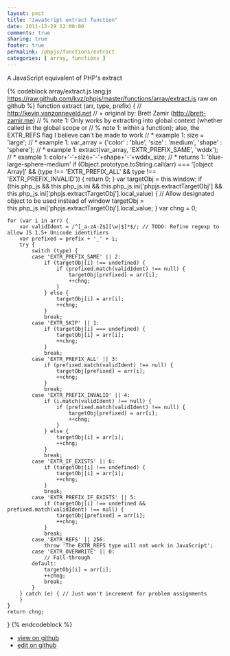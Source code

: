 ```yaml
---
layout: post
title: "JavaScript extract function"
date: 2011-12-29 12:00:00
comments: true
sharing: true
footer: true
permalink: /phpjs/functions/extract
categories: [ array, functions ]
---
```

A JavaScript equivalent of PHP's extract
<!-- more -->
{% codeblock array/extract.js lang:js https://raw.github.com/kvz/phpjs/master/functions/array/extract.js raw on github %}
function extract (arr, type, prefix) {
    // http://kevin.vanzonneveld.net
    // +   original by: Brett Zamir (http://brett-zamir.me)
    // %        note 1: Only works by extracting into global context (whether called in the global scope or
    // %        note 1: within a function); also, the EXTR_REFS flag I believe can't be made to work
    // *     example 1: size = 'large';
    // *     example 1: var_array = {'color' : 'blue', 'size' : 'medium', 'shape' : 'sphere'};
    // *     example 1: extract(var_array, 'EXTR_PREFIX_SAME', 'wddx');
    // *     example 1: color+'-'+size+'-'+shape+'-'+wddx_size;
    // *     returns 1: 'blue-large-sphere-medium'
    if (Object.prototype.toString.call(arr) === '[object Array]' && 
        (type !== 'EXTR_PREFIX_ALL' && type !== 'EXTR_PREFIX_INVALID')) {
        return 0;
    }
    var targetObj = this.window;
    if (this.php_js && this.php_js.ini && this.php_js.ini['phpjs.extractTargetObj'] && this.php_js.ini['phpjs.extractTargetObj'].local_value) { // Allow designated object to be used instead of window
        targetObj = this.php_js.ini['phpjs.extractTargetObj'].local_value;
    }
    var chng = 0;

    for (var i in arr) {
        var validIdent = /^[_a-zA-Z$][\w|$]*$/; // TODO: Refine regexp to allow JS 1.5+ Unicode identifiers
        var prefixed = prefix + '_' + i;
        try {
            switch (type) {
            case 'EXTR_PREFIX_SAME' || 2:
                if (targetObj[i] !== undefined) {
                    if (prefixed.match(validIdent) !== null) {
                        targetObj[prefixed] = arr[i];
                        ++chng;
                    }
                } else {
                    targetObj[i] = arr[i];
                    ++chng;
                }
                break;
            case 'EXTR_SKIP' || 1:
                if (targetObj[i] === undefined) {
                    targetObj[i] = arr[i];
                    ++chng;
                }
                break;
            case 'EXTR_PREFIX_ALL' || 3:
                if (prefixed.match(validIdent) !== null) {
                    targetObj[prefixed] = arr[i];
                    ++chng;
                }
                break;
            case 'EXTR_PREFIX_INVALID' || 4:
                if (i.match(validIdent) !== null) {
                    if (prefixed.match(validIdent) !== null) {
                        targetObj[prefixed] = arr[i];
                        ++chng;
                    }
                } else {
                    targetObj[i] = arr[i];
                    ++chng;
                }
                break;
            case 'EXTR_IF_EXISTS' || 6:
                if (targetObj[i] !== undefined) {
                    targetObj[i] = arr[i];
                    ++chng;
                }
                break;
            case 'EXTR_PREFIX_IF_EXISTS' || 5:
                if (targetObj[i] !== undefined && prefixed.match(validIdent) !== null) {
                    targetObj[prefixed] = arr[i];
                    ++chng;
                }
                break;
            case 'EXTR_REFS' || 256:
                throw 'The EXTR_REFS type will not work in JavaScript';
            case 'EXTR_OVERWRITE' || 0:
                // Fall-through
            default:
                targetObj[i] = arr[i];
                ++chng;
                break;
            }
        } catch (e) { // Just won't increment for problem assignments
        }
    }
    return chng;
}
{% endcodeblock %}
<ul>
 <li><a href="https://github.com/kvz/phpjs/blob/master/functions/array/extract.js">view on github</a></li>
 <li><a href="https://github.com/kvz/phpjs/edit/master/functions/array/extract.js">edit on github</a></li>
</ul>
